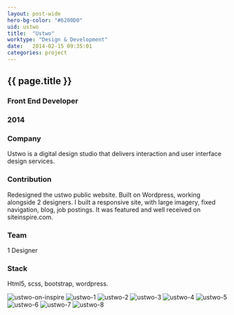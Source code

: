 ```yaml
---
layout: post-wide
hero-bg-color: "#6200D0"
uid: ustwo
title:  "Ustwo"
worktype: "Design & Development"
date:   2014-02-15 09:35:01
categories: project
---
```



<div class="project-description">
  <div class="row clearfix">
    <div class="col">
      <h2 class="project-title">{{ page.title }}</h2>
      <h3>Front End Developer</h3>
      <h3>2014</h3>
    </div>
    <div class="col">
      <h3>
        Company
      </h3>
      <p>
        Ustwo is a digital design studio that delivers interaction and user interface design services.
      </p>
    </div>
    <div class="col">
      <h3>Contribution</h3>
      <p>
        Redesigned the ustwo public website.  Built on Wordpress, working alongside 2 designers.  I built a responsive site, with large imagery, fixed navigation, blog, job postings.  It was featured and well received on siteinspire.com.
      </p>
    </div>
    <div class="col">
      <h3>Team</h3>
      <p>
        1 Designer
      </p>
      <h3>Stack</h3>
      <p>
        Html5, scss, bootstrap, wordpress.
      </p>
    </div>
  </div>
</div>

<div class="showcase ">
  <img src="/img/ustwo/ustwo-on-inspire.jpg" alt="ustwo-on-inspire">
  <img src="/img/ustwo/1.jpg" alt="ustwo-1">
  <img src="/img/ustwo/2.jpg" alt="ustwo-2">
  <img src="/img/ustwo/3.jpg" alt="ustwo-3">
  <img src="/img/ustwo/4.jpg" alt="ustwo-4">
  <img src="/img/ustwo/5.jpg" alt="ustwo-5">
  <img src="/img/ustwo/6.jpg" alt="ustwo-6">
  <img src="/img/ustwo/7.jpg" alt="ustwo-7">
  <img src="/img/ustwo/8.jpg" alt="ustwo-8">
</div>





